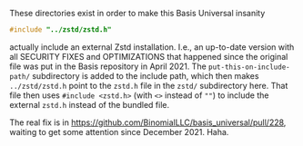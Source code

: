 These directories exist in order to make this Basis Universal insanity

```cpp
#include "../zstd/zstd.h"
```

actually include an external Zstd installation. I.e., an up-to-date version
with all SECURITY FIXES and OPTIMIZATIONS that happened since the original file
was put in the Basis repository in April 2021. The `put-this-on-include-path/`
subdirectory is added to the include path, which then makes `../zstd/zstd.h`
point to the `zstd.h` file in the `zstd/` subdirectory here. That file then
uses `#include <zstd.h>` (with `<>` instead of `""`) to include the external
`zstd.h` instead of the bundled file.

The real fix is in https://github.com/BinomialLLC/basis_universal/pull/228,
waiting to get some attention since December 2021. Haha.
